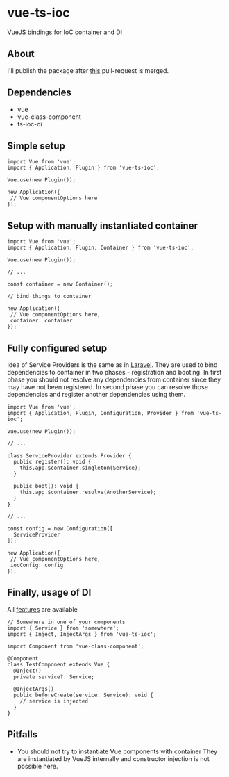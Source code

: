 # vue-ts-ioc
VueJS bindings for IoC container and DI

## About
I'll publish the package after [this](https://github.com/vuejs/vue-class-component/pull/227) pull-request is merged. 

## Dependencies
- vue
- vue-class-component
- ts-ioc-di

## Simple setup
```
import Vue from 'vue';
import { Application, Plugin } from 'vue-ts-ioc';

Vue.use(new Plugin());

new Application({
 // Vue componentOptions here
});
```
## Setup with manually instantiated container
```
import Vue from 'vue';
import { Application, Plugin, Container } from 'vue-ts-ioc';

Vue.use(new Plugin());

// ...

const container = new Container();

// bind things to container

new Application({
 // Vue componentOptions here,
 container: container
});
```
## Fully configured setup
Idea of Service Providers is the same as in [Laravel](https://laravel.com/). 
They are used to bind dependencies to container in two phases - registration and booting.
In first phase you should not resolve any dependencies from container since they may have not been registered.
In second phase you can resolve those dependencies and register another dependencies using them.
```
import Vue from 'vue';
import { Application, Plugin, Configuration, Provider } from 'vue-ts-ioc';

Vue.use(new Plugin());

// ...

class ServiceProvider extends Provider {
  public register(): void {
    this.app.$container.singleton(Service);
  }
  
  public boot(): void {
    this.app.$container.resolve(AnotherService);
  }
}

// ...

const config = new Configuration([
  ServiceProvider
]);

new Application({
 // Vue componentOptions here,
 iocConfig: config
});
```

## Finally, usage of DI
All [features](https://github.com/glebivanov816/ts-ioc-di) are available
```
// Somewhere in one of your components
import { Service } from 'somewhere';
import { Inject, InjectArgs } from 'vue-ts-ioc';

import Component from 'vue-class-component';

@Component
class TestComponent extends Vue {
  @Inject()
  private service?: Service;
  
  @InjectArgs()
  public beforeCreate(service: Service): void {
    // service is injected
  }
}

```
## Pitfalls
- You should not try to instantiate Vue components with container
They are instantiated by VueJS internally and constructor injection is not possible here.
